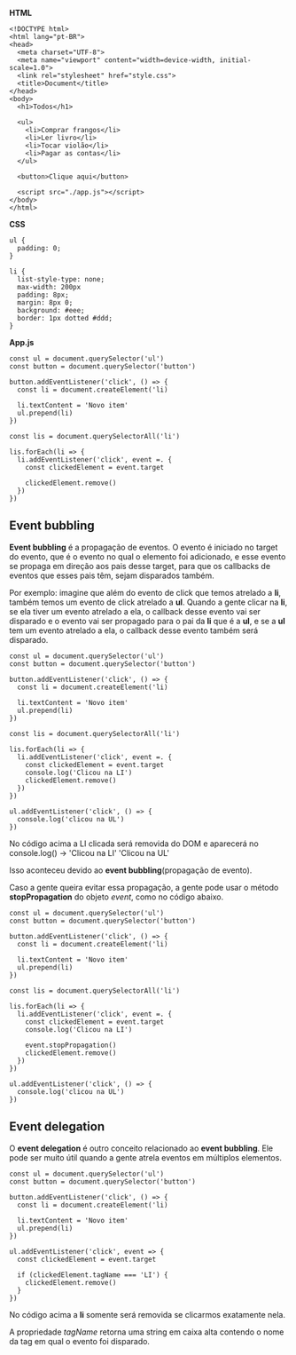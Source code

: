 **HTML**
~~~
<!DOCTYPE html>
<html lang="pt-BR">
<head>
  <meta charset="UTF-8">
  <meta name="viewport" content="width=device-width, initial-scale=1.0">
  <link rel="stylesheet" href="style.css">
  <title>Document</title>
</head>
<body>
  <h1>Todos</h1>

  <ul>
    <li>Comprar frangos</li>
    <li>Ler livro</li>
    <li>Tocar violão</li>
    <li>Pagar as contas</li>
  </ul>

  <button>Clique aqui</button>

  <script src="./app.js"></script>
</body>
</html>
~~~

**CSS**
~~~
ul {
  padding: 0;
}

li {
  list-style-type: none;
  max-width: 200px
  padding: 8px;
  margin: 8px 0;
  background: #eee;
  border: 1px dotted #ddd;
}
~~~

**App.js**
~~~
const ul = document.querySelector('ul')
const button = document.querySelector('button')

button.addEventListener('click', () => {
  const li = document.createElement('li)

  li.textContent = 'Novo item'
  ul.prepend(li)
})

const lis = document.querySelectorAll('li')

lis.forEach(li => {
  li.addEventListener('click', event =. {
    const clickedElement = event.target

    clickedElement.remove()
  })
})
~~~

## Event bubbling

**Event bubbling** é a propagação de eventos. O evento é iniciado no target do evento, que é o evento no qual o elemento foi adicionado, e esse evento se propaga em direção aos pais desse target, para que os callbacks de eventos que esses pais têm, sejam disparados também.

Por exemplo: imagine que além do evento de click que temos atrelado a **li**, também temos um evento de click atrelado a **ul**. Quando a gente clicar na **li**, se ela tiver um evento atrelado a ela, o callback desse evento vai ser disparado e o evento vai ser propagado para o pai da **li** que é a **ul**, e se a **ul** tem um evento atrelado a ela, o callback desse evento também será disparado.

~~~
const ul = document.querySelector('ul')
const button = document.querySelector('button')

button.addEventListener('click', () => {
  const li = document.createElement('li)

  li.textContent = 'Novo item'
  ul.prepend(li)
})

const lis = document.querySelectorAll('li')

lis.forEach(li => {
  li.addEventListener('click', event =. {
    const clickedElement = event.target
    console.log('Clicou na LI')
    clickedElement.remove()
  })
})

ul.addEventListener('click', () => {
  console.log('clicou na UL')
})
~~~

No código acima a LI clicada será removida do DOM e aparecerá no console.log() -> 'Clicou na LI' 'Clicou na UL'

Isso aconteceu devido ao **event bubbling**(propagação de evento).

Caso a gente queira evitar essa propagação, a gente pode usar o método **stopPropagation** do objeto *event*, como no código abaixo.

~~~
const ul = document.querySelector('ul')
const button = document.querySelector('button')

button.addEventListener('click', () => {
  const li = document.createElement('li)

  li.textContent = 'Novo item'
  ul.prepend(li)
})

const lis = document.querySelectorAll('li')

lis.forEach(li => {
  li.addEventListener('click', event =. {
    const clickedElement = event.target
    console.log('Clicou na LI')

    event.stopPropagation()
    clickedElement.remove()
  })
})

ul.addEventListener('click', () => {
  console.log('clicou na UL')
})
~~~

## Event delegation

O **event delegation** é outro conceito relacionado ao **event bubbling**. Ele pode ser muito útil quando a gente atrela eventos em múltiplos elementos.

~~~
const ul = document.querySelector('ul')
const button = document.querySelector('button')

button.addEventListener('click', () => {
  const li = document.createElement('li)

  li.textContent = 'Novo item'
  ul.prepend(li)
})

ul.addEventListener('click', event => {
  const clickedElement = event.target

  if (clickedElement.tagName === 'LI') {
    clickedElement.remove()
  }
})
~~~

No código acima a **li** somente será removida se clicarmos exatamente nela.

A propriedade *tagName* retorna uma string em caixa alta contendo o nome da tag em qual o evento foi disparado.

